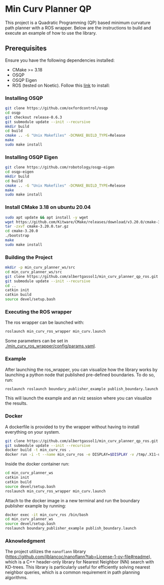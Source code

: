 # Min Curv Planner QP

This project is a Quadratic Programming (QP) based minimum curvature path planner with a ROS wrapper. Below are the instructions to build and execute an example of how to use the library.

## Prerequisites

Ensure you have the following dependencies installed:
- CMake >= 3.18
- OSQP
- OSQP Eigen
- ROS (tested on Noetic). Follow this [link](https://wiki.ros.org/noetic/Installation/Ubuntu) to install:

### Installing OSQP

```sh
git clone https://github.com/oxfordcontrol/osqp
cd osqp
git checkout release-0.6.3
git submodule update --init --recursive
mkdir build
cd build
cmake .. -G "Unix Makefiles" -DCMAKE_BUILD_TYPE=Release
make
sudo make install
```

### Installing OSQP Eigen

```sh
git clone https://github.com/robotology/osqp-eigen
cd osqp-eigen
mkdir build
cd build
cmake .. -G "Unix Makefiles" -DCMAKE_BUILD_TYPE=Release
make
sudo make install
```

### Install CMake 3.18 on ubuntu 20.04
```sh
sudo apt update && apt install -y wget
wget https://github.com/Kitware/CMake/releases/download/v3.20.0/cmake-3.20.0.tar.gz
tar -zxvf cmake-3.20.0.tar.gz
cd cmake-3.20.0
./bootstrap
make
sudo make install
```

### Building the Project

```sh
mkdir -p min_curv_planner_ws/src
cd min_curv_planner_ws/src
git clone https://github.com/albertgassol1/min_curv_planner_qp_ros.git
git submodule update --init --recursive
cd ..
catkin init
catkin build
source devel/setup.bash
```

### Executing the ROS wrapper

The ros wrapper can be launched with:

```sh
roslaunch min_curv_ros_wrapper min_curv.launch
```

Some parameters can be set in [./min_curv_ros_wrapper/config/params.yaml](./min_curv_ros_wrapper/config/params.yaml).


### Example

After launching the ros_wrapper, you can visualize how the library works by launching a python node that published pre-defined boundaries. To do so, run:
```sh
roslaunch roslaunch boundary_publisher_example publish_boundary.launch
```
This will launch the example and an rviz session where you can visualize the results.


### Docker

A dockerfile is provided to try the wrapper without having to install everything on your system.

```sh
git clone https://github.com/albertgassol1/min_curv_planner_qp_ros.git
git submodule update --init --recursive
docker build -t min_curv_ros .
docker run -i -t --name min_curv_ros -e DISPLAY=$DISPLAY -v /tmp/.X11-unix:/tmp/.X11-unix -v ./:/workspace/min_curv_planner_ws/src/min_curv_planner_qp_ros min_curv_ros /bin/bash
```

Inside the docker container run:
```sh
cd min_curv_planner_ws
catkin init
catkin build
source devel/setup.bash
roslaunch min_curv_ros_wrapper min_curv.launch
```

Attach to the docker image in a new terminal and run the boundary publisher example by running:

```sh
docker exec -it min_curv_ros /bin/bash
cd min_curv_planner_ws
source devel/setup.bash
roslaunch boundary_publisher_example publish_boundary.launch
```

### Aknowledgment

The project utilizes the `nanoflann` library (https://github.com/jlblancoc/nanoflann?tab=License-1-ov-file#readme), which is a C++ header-only library for Nearest Neighbor (NN) search with KD-trees. This library is particularly useful for efficiently solving nearest neighbor queries, which is a common requirement in path planning algorithms.
